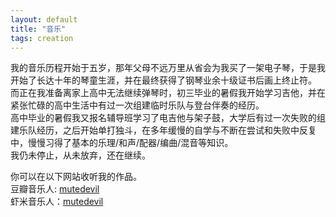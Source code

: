 ```yaml
---
layout: default
title: "音乐"
tags: creation
---
```


我的音乐历程开始于五岁，那年父母不远万里从省会为我买了一架电子琴，于是我开始了长达十年的琴童生涯，并在最终获得了钢琴业余十级证书后画上终止符。  
而正在我准备离家上高中无法继续弹琴时，初三毕业的暑假我开始学习吉他，并在紧张忙碌的高中生活中有过一次组建临时乐队与登台伴奏的经历。  
高中毕业的暑假我又报名辅导班学习了电吉他与架子鼓，大学后有过一次失败的组建乐队经历，之后开始单打独斗，在多年缓慢的自学与不断在尝试和失败中反复中，慢慢习得了基本的乐理/和声/配器/编曲/混音等知识。  
我仍未停止，从未放弃，还在继续。  

你可以在以下网站收听我的作品。  
豆瓣音乐人: [mutedevil](https://site.douban.com/mutedevil/)  
虾米音乐人：[mutedevil](https://www.xiami.com/artist/yiug5c9a9c2)  
